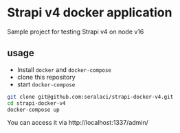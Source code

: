 # Strapi v4 docker application 

Sample project for testing Strapi v4 on node v16

## usage

* Install `docker` and `docker-compose`
* clone this repository
* start `docker-compose`


```bash
git clone git@github.com:seralaci/strapi-docker-v4.git
cd strapi-docker-v4
docker-compose up
```

You can access it via http://localhost:1337/admin/